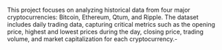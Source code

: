 This project focuses on analyzing historical data from four major cryptocurrencies: Bitcoin, Ethereum, Qtum, and Ripple. The dataset includes daily trading data, capturing critical metrics such as the opening price, highest and lowest prices during the day, closing price, trading volume, and market capitalization for each cryptocurrency.-
